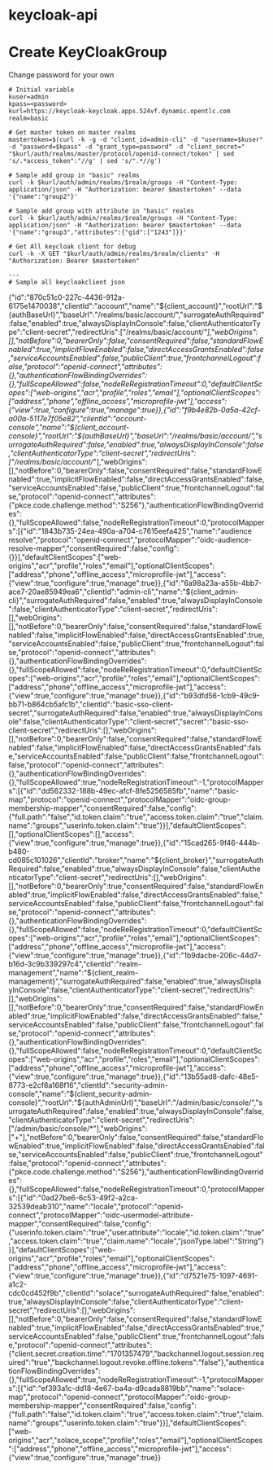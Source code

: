 # keycloak-api

# Create KeyCloakGroup
Change password for your own

```
# Initial variable
kuser=admin
kpass=<password>
kurl=https://keycloak-keycloak.apps.524vf.dynamic.opentlc.com
realm=basic

# Get master token on master realms
mastertoken=$(curl -k -g -d "client_id=admin-cli" -d "username=$kuser" -d "password=$kpass" -d "grant_type=password" -d "client_secret=" "$kurl/auth/realms/master/protocol/openid-connect/token" | sed 's/.*access_token":"//g' | sed 's/".*//g')

# Sample add group in "basic" realms
curl -k $kurl/auth/admin/realms/$realm/groups -H "Content-Type: application/json" -H "Authorization: bearer $mastertoken" --data '{"name":"group2"}'

# Sample add group with attribute in "basic" realms
curl -k $kurl/auth/admin/realms/$realm/groups -H "Content-Type: application/json" -H "Authorization: bearer $mastertoken" --data '{"name":"group3","attributes":{"gid":["1243"]}}'

# Get All keycloak client for debug
curl -k -X GET "$kurl/auth/admin/realms/$realm/clients" -H "Authorization: Bearer $mastertoken"

---
# Sample all keycloakclient json

```
{"id":"870c51c0-227c-4436-912a-6175e1470038","clientId":"account","name":"${client_account}","rootUrl":"${authBaseUrl}","baseUrl":"/realms/basic/account/","surrogateAuthRequired":false,"enabled":true,"alwaysDisplayInConsole":false,"clientAuthenticatorType":"client-secret","redirectUris":["/realms/basic/account/*"],"webOrigins":[],"notBefore":0,"bearerOnly":false,"consentRequired":false,"standardFlowEnabled":true,"implicitFlowEnabled":false,"directAccessGrantsEnabled":false,"serviceAccountsEnabled":false,"publicClient":true,"frontchannelLogout":false,"protocol":"openid-connect","attributes":{},"authenticationFlowBindingOverrides":{},"fullScopeAllowed":false,"nodeReRegistrationTimeout":0,"defaultClientScopes":["web-origins","acr","profile","roles","email"],"optionalClientScopes":["address","phone","offline_access","microprofile-jwt"],"access":{"view":true,"configure":true,"manage":true}},{"id":"f9b4e82b-0a5a-42cf-a00a-5117e7f05e82","clientId":"account-console","name":"${client_account-console}","rootUrl":"${authBaseUrl}","baseUrl":"/realms/basic/account/","surrogateAuthRequired":false,"enabled":true,"alwaysDisplayInConsole":false,"clientAuthenticatorType":"client-secret","redirectUris":["/realms/basic/account/*"],"webOrigins":[],"notBefore":0,"bearerOnly":false,"consentRequired":false,"standardFlowEnabled":true,"implicitFlowEnabled":false,"directAccessGrantsEnabled":false,"serviceAccountsEnabled":false,"publicClient":true,"frontchannelLogout":false,"protocol":"openid-connect","attributes":{"pkce.code.challenge.method":"S256"},"authenticationFlowBindingOverrides":{},"fullScopeAllowed":false,"nodeReRegistrationTimeout":0,"protocolMappers":[{"id":"1843b735-24ea-490a-a704-c7615eefa425","name":"audience resolve","protocol":"openid-connect","protocolMapper":"oidc-audience-resolve-mapper","consentRequired":false,"config":{}}],"defaultClientScopes":["web-origins","acr","profile","roles","email"],"optionalClientScopes":["address","phone","offline_access","microprofile-jwt"],"access":{"view":true,"configure":true,"manage":true}},{"id":"6a98a23a-a55b-4bb7-ace7-20ae85949ea6","clientId":"admin-cli","name":"${client_admin-cli}","surrogateAuthRequired":false,"enabled":true,"alwaysDisplayInConsole":false,"clientAuthenticatorType":"client-secret","redirectUris":[],"webOrigins":[],"notBefore":0,"bearerOnly":false,"consentRequired":false,"standardFlowEnabled":false,"implicitFlowEnabled":false,"directAccessGrantsEnabled":true,"serviceAccountsEnabled":false,"publicClient":true,"frontchannelLogout":false,"protocol":"openid-connect","attributes":{},"authenticationFlowBindingOverrides":{},"fullScopeAllowed":false,"nodeReRegistrationTimeout":0,"defaultClientScopes":["web-origins","acr","profile","roles","email"],"optionalClientScopes":["address","phone","offline_access","microprofile-jwt"],"access":{"view":true,"configure":true,"manage":true}},{"id":"b93dfd56-1cb9-49c9-bb71-b864cb5afc1b","clientId":"basic-sso-client-secret","surrogateAuthRequired":false,"enabled":true,"alwaysDisplayInConsole":false,"clientAuthenticatorType":"client-secret","secret":"basic-sso-client-secret","redirectUris":[],"webOrigins":[],"notBefore":0,"bearerOnly":false,"consentRequired":false,"standardFlowEnabled":false,"implicitFlowEnabled":false,"directAccessGrantsEnabled":false,"serviceAccountsEnabled":false,"publicClient":false,"frontchannelLogout":false,"protocol":"openid-connect","attributes":{},"authenticationFlowBindingOverrides":{},"fullScopeAllowed":true,"nodeReRegistrationTimeout":-1,"protocolMappers":[{"id":"dd562332-188b-49ec-afcf-8fe5256585fb","name":"basic-map","protocol":"openid-connect","protocolMapper":"oidc-group-membership-mapper","consentRequired":false,"config":{"full.path":"false","id.token.claim":"true","access.token.claim":"true","claim.name":"groups","userinfo.token.claim":"true"}}],"defaultClientScopes":[],"optionalClientScopes":[],"access":{"view":true,"configure":true,"manage":true}},{"id":"15cad265-9f46-444b-b480-cd085c101026","clientId":"broker","name":"${client_broker}","surrogateAuthRequired":false,"enabled":true,"alwaysDisplayInConsole":false,"clientAuthenticatorType":"client-secret","redirectUris":[],"webOrigins":[],"notBefore":0,"bearerOnly":true,"consentRequired":false,"standardFlowEnabled":true,"implicitFlowEnabled":false,"directAccessGrantsEnabled":false,"serviceAccountsEnabled":false,"publicClient":false,"frontchannelLogout":false,"protocol":"openid-connect","attributes":{},"authenticationFlowBindingOverrides":{},"fullScopeAllowed":false,"nodeReRegistrationTimeout":0,"defaultClientScopes":["web-origins","acr","profile","roles","email"],"optionalClientScopes":["address","phone","offline_access","microprofile-jwt"],"access":{"view":true,"configure":true,"manage":true}},{"id":"1b9dacbe-206c-44d7-b16d-3c9b339297c4","clientId":"realm-management","name":"${client_realm-management}","surrogateAuthRequired":false,"enabled":true,"alwaysDisplayInConsole":false,"clientAuthenticatorType":"client-secret","redirectUris":[],"webOrigins":[],"notBefore":0,"bearerOnly":true,"consentRequired":false,"standardFlowEnabled":true,"implicitFlowEnabled":false,"directAccessGrantsEnabled":false,"serviceAccountsEnabled":false,"publicClient":false,"frontchannelLogout":false,"protocol":"openid-connect","attributes":{},"authenticationFlowBindingOverrides":{},"fullScopeAllowed":false,"nodeReRegistrationTimeout":0,"defaultClientScopes":["web-origins","acr","profile","roles","email"],"optionalClientScopes":["address","phone","offline_access","microprofile-jwt"],"access":{"view":true,"configure":true,"manage":true}},{"id":"13b55ad8-dafc-48e5-8773-e2cf8a168f16","clientId":"security-admin-console","name":"${client_security-admin-console}","rootUrl":"${authAdminUrl}","baseUrl":"/admin/basic/console/","surrogateAuthRequired":false,"enabled":true,"alwaysDisplayInConsole":false,"clientAuthenticatorType":"client-secret","redirectUris":["/admin/basic/console/*"],"webOrigins":["+"],"notBefore":0,"bearerOnly":false,"consentRequired":false,"standardFlowEnabled":true,"implicitFlowEnabled":false,"directAccessGrantsEnabled":false,"serviceAccountsEnabled":false,"publicClient":true,"frontchannelLogout":false,"protocol":"openid-connect","attributes":{"pkce.code.challenge.method":"S256"},"authenticationFlowBindingOverrides":{},"fullScopeAllowed":false,"nodeReRegistrationTimeout":0,"protocolMappers":[{"id":"0ad27be6-6c53-49f2-a2ca-32539deab310","name":"locale","protocol":"openid-connect","protocolMapper":"oidc-usermodel-attribute-mapper","consentRequired":false,"config":{"userinfo.token.claim":"true","user.attribute":"locale","id.token.claim":"true","access.token.claim":"true","claim.name":"locale","jsonType.label":"String"}}],"defaultClientScopes":["web-origins","acr","profile","roles","email"],"optionalClientScopes":["address","phone","offline_access","microprofile-jwt"],"access":{"view":true,"configure":true,"manage":true}},{"id":"d7521e75-1097-4691-a1c2-cdc0cd452f9b","clientId":"solace","surrogateAuthRequired":false,"enabled":true,"alwaysDisplayInConsole":false,"clientAuthenticatorType":"client-secret","redirectUris":[],"webOrigins":[],"notBefore":0,"bearerOnly":false,"consentRequired":false,"standardFlowEnabled":true,"implicitFlowEnabled":false,"directAccessGrantsEnabled":true,"serviceAccountsEnabled":false,"publicClient":true,"frontchannelLogout":false,"protocol":"openid-connect","attributes":{"client.secret.creation.time":"1701357479","backchannel.logout.session.required":"true","backchannel.logout.revoke.offline.tokens":"false"},"authenticationFlowBindingOverrides":{},"fullScopeAllowed":true,"nodeReRegistrationTimeout":-1,"protocolMappers":[{"id":"ef393a1c-dd18-4e67-ba4a-d9cada8819bb","name":"solace-map","protocol":"openid-connect","protocolMapper":"oidc-group-membership-mapper","consentRequired":false,"config":{"full.path":"false","id.token.claim":"true","access.token.claim":"true","claim.name":"groups","userinfo.token.claim":"true"}}],"defaultClientScopes":["web-origins","acr","solace_scope","profile","roles","email"],"optionalClientScopes":["address","phone","offline_access","microprofile-jwt"],"access":{"view":true,"configure":true,"manage":true}}

```
